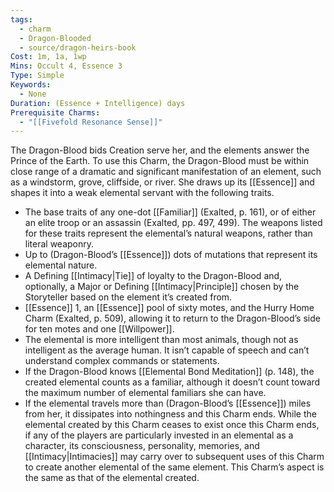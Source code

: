 ```yaml
---
tags:
  - charm
  - Dragon-Blooded
  - source/dragon-heirs-book
Cost: 1m, 1a, 1wp
Mins: Occult 4, Essence 3
Type: Simple
Keywords:
  - None
Duration: (Essence + Intelligence) days
Prerequisite Charms:
  - "[[Fivefold Resonance Sense]]"
---
```

The Dragon-Blood bids Creation serve her, and the elements answer the Prince of the Earth. To use this Charm, the Dragon-Blood must be within close range of a dramatic and significant manifestation of an element, such as a windstorm, grove, cliffside, or river. She draws up its [[Essence]] and shapes it into a weak elemental servant with the following traits.
 - The base traits of any one-dot [[Familiar]] (Exalted, p. 161), or of either an elite troop or an assassin (Exalted, pp. 497, 499). The weapons listed for these traits represent the elemental’s natural weapons, rather than literal weaponry.
 - Up to (Dragon-Blood’s [[Essence]]) dots of mutations that represent its elemental nature.
 - A Defining [[Intimacy|Tie]] of loyalty to the Dragon-Blood and, optionally, a Major or Defining [[Intimacy|Principle]] chosen by the Storyteller based on the element it’s created from.
 - [[Essence]] 1, an [[Essence]] pool of sixty motes, and the Hurry Home Charm (Exalted, p. 509), allowing it to return to the Dragon-Blood’s side for ten motes and one [[Willpower]].
 - The elemental is more intelligent than most animals, though not as intelligent as the average human. It isn’t capable of speech and can’t understand complex commands or statements.
 - If the Dragon-Blood knows [[Elemental Bond Meditation]] (p. 148), the created elemental counts as a familiar, although it doesn’t count toward the maximum number of elemental familiars she can have.
 - If the elemental travels more than (Dragon-Blood’s [[Essence]]) miles from her, it dissipates into nothingness and this Charm ends.
While the elemental created by this Charm ceases to exist once this Charm ends, if any of the players are particularly invested in an elemental as a character, its consciousness, personality, memories, and [[Intimacy|Intimacies]] may carry over to subsequent uses of this Charm to create another elemental of the same element.
This Charm’s aspect is the same as that of the elemental created.